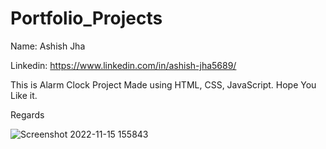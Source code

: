 # Portfolio_Projects
Name: Ashish Jha


Linkedin: https://www.linkedin.com/in/ashish-jha5689/

This is Alarm Clock Project Made using HTML, CSS, JavaScript.
Hope You Like it.


Regards

![Screenshot 2022-11-15 155843](https://user-images.githubusercontent.com/92364353/201897717-d5b40ce1-c9e5-489a-aa6a-18d8101a0db5.jpg)
